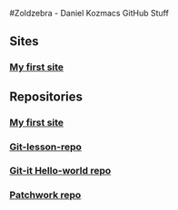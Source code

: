 #Zoldzebra - Daniel Kozmacs GitHub Stuff

## Sites

### [My first site](https://zoldzebra.github.io/)


## Repositories

### [My first site](https://github.com/zoldzebra/zoldzebra.github.io)

### [Git-lesson-repo](https://github.com/zoldzebra/git-lesson-repository)

### [Git-it Hello-world repo](https://github.com/zoldzebra/hello-world)

### [Patchwork repo](https://github.com/zoldzebra/patchwork)



